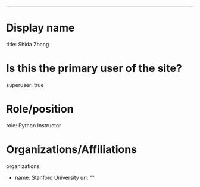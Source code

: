 ---
# Display name
title: Shida Zhang

# Is this the primary user of the site?
superuser: true

# Role/position
role: Python Instructor

# Organizations/Affiliations
organizations:
- name: Stanford University
  url: ""

